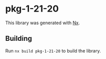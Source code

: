 # pkg-1-21-20

This library was generated with [Nx](https://nx.dev).

## Building

Run `nx build pkg-1-21-20` to build the library.
